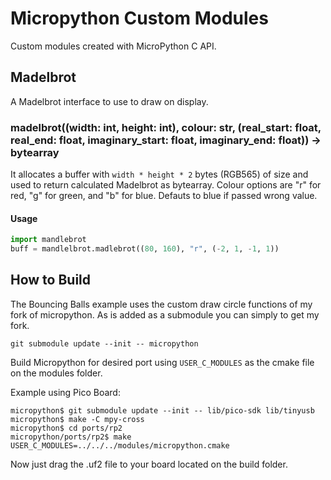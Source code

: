 # Micropython Custom Modules

Custom modules created with MicroPython C API.


## Madelbrot

A Madelbrot interface to use to draw on display.

### madelbrot((width: int, height: int), colour: str, (real_start: float, real_end: float, imaginary_start: float, imaginary_end: float)) -> bytearray

It allocates a buffer with `width * height * 2` bytes (RGB565) of size and used to return calculated Madelbrot as bytearray.
Colour options are "r" for red, "g" for green, and "b" for blue. Defauts to blue if passed wrong value.


#### Usage

```py
import mandlebrot
buff = mandlelbrot.madlebrot((80, 160), "r", (-2, 1, -1, 1))
```

## How to Build

The Bouncing Balls example uses the custom draw circle functions of my fork of micropython. As is added as a submodule you can simply to get my fork.
```
git submodule update --init -- micropython
```

Build Micropython for desired port using `USER_C_MODULES` as the cmake file on the modules folder.

Example using Pico Board:
```shell
micropython$ git submodule update --init -- lib/pico-sdk lib/tinyusb
micropython$ make -C mpy-cross
micropython$ cd ports/rp2
micropython/ports/rp2$ make USER_C_MODULES=../../../modules/micropython.cmake 
```

Now just drag the .uf2 file to your board located on the build folder.

